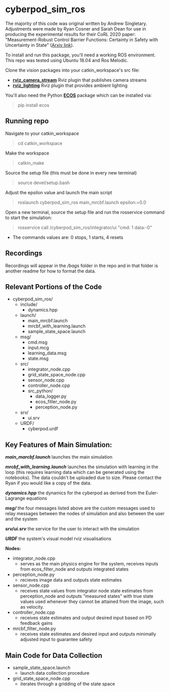 # cyberpod_sim_ros

The majority of this code was original written by Andrew Singletary. Adjustments were made by Ryan Cosner and Sarah Dean for use in producing the experimental results for their CoRL 2020 paper: "Measurement-Robust Control Barrier Functions: Certainty in Safety with Uncertainty in State" ([Arxiv link](https://arxiv.org/pdf/2104.14030.pdf)).

To install and run this package, you'll need a working ROS environment. This repo was tested using Ubuntu 18.04 and Ros Melodic. 

Clone the vision packages into your catkin_workspace's src file: 
* [**rviz_camera_stream**](https://github.com/lucasw/rviz_camera_stream.git) Rviz plugin that publishes camera streams
* [**rviz_lighting**](https://github.com/mogumbo/rviz_lighting.git) Rviz plugin that provides ambient lighting

 You'll also need the Python [**ECOS**](https://github.com/embotech/ecos-python) package which can be installed via: 
> pip install ecos

<!--
## Install OSQP_embedded 
*clone from bitbucket*
*enter directory*
mkdir build 
cd build
cmake ..
sudo make install
 
## Install ASIF++ 
*clone from bitbucket* 
*go to directory*
mkdir build
cd build
cmake ..
ccmake . 
*change osqp_embedded to true*
sudo make install
-->

## Running repo
<!--
* go to top level of catkin workspace
* 'catkin_make' whenever code changes -->
Navigate to your catkin_workspace
>cd catkin_workspace 

Make the workspace
>catkin_make

Source the setup file (this must be done in every new terminal)
> source devel/setup.bash

Adjust the epsilon value and launch the main script
> roslaunch cyberpod_sim_ros main_mrcbf.launch epsilon:=0.0

Open a new terminal, source the setup file and run the rosservice command to start the simulation:
>rosservice call /cyberpod_sim_ros/integrator/ui "cmd: 1 
data:-0"
  * The commands values are: 0 stops, 1 starts, 4 resets

## Recordings
Recordings will appear in the */bags* folder in the repo and in that folder is another readme for how to format the data.

## Relevant Portions of the Code 
* cyberpod_sim_ros/
    * include/ 
        * dynamics.hpp
    *   launch/ 
        * main_mrcbf.launch 
        * mrcbf_with_learning.launch
        * sample_state_space.launch
    * msg/ 
        * cmd.msg 
        * input.mcg
        * learning_data.msg
        * state.msg
    * src/
        * integrator_node.cpp
        * grid_state_space_node.cpp
        * sensor_node.cpp
        * controller_node.cpp
        * src_python/
            * data_logger.py
            * ecos_fitler_node.py
            * perception_node.py 
    * srv/
        * ui.srv
    * URDF/
        * cyberpod.urdf




## Key Features of Main Simulation: 
***main_marcbf.launch*** 
    launches the main simulation 

***mrcbf_with_learning.launch***
    launches the simulation with learning in the loop (this requires learning data which can be generated using the notebooks). The data couldn't be uploaded due to size. Please contact the Ryan if you would like a copy of the data. 

***dynamics.hpp*** 
    the dynamics for the cyberpod as derived from the Euler-Lagrange equations

***msg/***
    the four messages listed above are the custom messages used to relay messages between the nodes of simulation and also between the user and the system 

***srv/ui.srv***
    the service for the user to interact with the simulation

***URDF***
    the system's visual model rviz visualisations 

**Nodes:**
* integrator_node.cpp
    * serves as the main physics engine for the system, receives inputs from ecos_filter_node and outputs integrated states 
* perception_node.py 
    * recieves image data and outputs state estimates
* sensor_node.cpp
    * receives state values from integrator node state estimates from perception_node and outputs "measured states" with true state values used whenever they cannot be attained from the image, such as velocity. 
* controller_node.cpp
    * receives state estimates and output desired input based on PD feedback gains
* mrcbf_filter_node.py 
    * receives state estimates and desired input and outputs minimally adjusted input to guarantee safety 


## Main Code for Data Collection 
* sample_state_space.launch
    * launch data collection procedure
* grid_state_space_node.cpp
    * iterates through a gridding of the state space 



